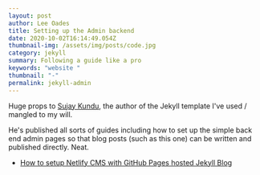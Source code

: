```yaml
---
layout: post
author: Lee Oades
title: Setting up the Admin backend
date: 2020-10-02T16:14:49.054Z
thumbnail-img: /assets/img/posts/code.jpg
category: jekyll
summary: Following a guide like a pro
keywords: "website "
thumbnail: "-"
permalink: jekyll-admin
---
```

Huge props to [Sujay Kundu](https://sujaykundu.com/), the author of the Jekyll template I've used / mangled to my will. 

He's published all sorts of guides including how to set up the simple back end admin pages so that blog posts (such as this one) can be written and published directly. Neat.

* [How to setup Netlify CMS with GitHub Pages hosted Jekyll Blog](https://sujaykundu.com/blog/how-to-setup-netlify-cms-with-github-pages-hosted-jekyll-blog)